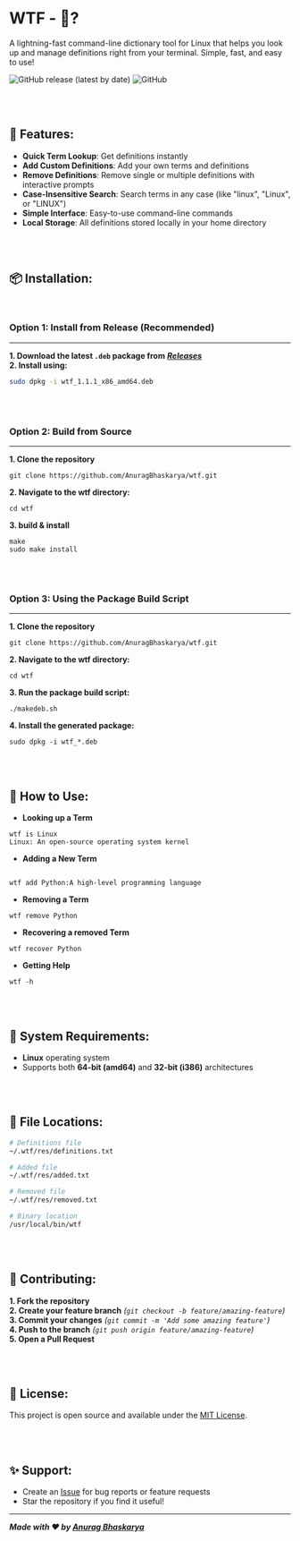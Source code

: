 # WTF - 🤔?

A lightning-fast command-line dictionary tool for Linux that helps you look up and manage definitions right from your terminal. Simple, fast, and easy to use!

![GitHub release (latest by date)](https://img.shields.io/github/v/release/AnuragBhaskarya/wtf)
![GitHub](https://img.shields.io/github/license/AnuragBhaskarya/wtf)

<br>
<br>

## 🚀 Features:

- **Quick Term Lookup**: Get definitions instantly
- **Add Custom Definitions**: Add your own terms and definitions
- **Remove Definitions**: Remove single or multiple definitions with interactive prompts
- **Case-Insensitive Search**: Search terms in any case (like "linux", "Linux", or "LINUX")
- **Simple Interface**: Easy-to-use command-line commands
- **Local Storage**: All definitions stored locally in your home directory
<br>
<br>

## 📦 Installation:
<br>

### Option 1: Install from Release (Recommended)
---

**1. Download the latest `.deb` package from** ***[Releases](https://github.com/AnuragBhaskarya/wtf/releases)***<br>
**2. Install using:**
```bash
sudo dpkg -i wtf_1.1.1_x86_amd64.deb
```
<br>
<br>


### Option 2: Build from Source
---


**1. Clone the repository**
```
git clone https://github.com/AnuragBhaskarya/wtf.git
```

**2. Navigate to the wtf directory:**
```
cd wtf
```

**3. build & install**
```
make
sudo make install
```
<br>
<br>

### Option 3: Using the Package Build Script
---
**1. Clone the repository**
```
git clone https://github.com/AnuragBhaskarya/wtf.git
```

**2. Navigate to the wtf directory:**
```
cd wtf
```

**3. Run the package build script:**
```
./makedeb.sh
```

**4. Install the generated package:**
```
sudo dpkg -i wtf_*.deb
```
<br>
<br>

## 🎯 How to Use:
- **Looking up a Term**
```
wtf is Linux
Linux: An open-source operating system kernel
```
- **Adding a New Term**
```

wtf add Python:A high-level programming language
```

- **Removing a Term**
```
wtf remove Python
```

- **Recovering a removed Term**
```
wtf recover Python
```

- **Getting Help**
```
wtf -h
```
<br>
<br>



## 🔧 System Requirements:
- **Linux** operating system
- Supports both **64-bit (amd64)** and **32-bit (i386)** architectures
<br>
<br>

## 📁 File Locations:
```bash
# Definitions file
~/.wtf/res/definitions.txt
```

```bash
# Added file
~/.wtf/res/added.txt
```

```bash
# Removed file
~/.wtf/res/removed.txt
```

```bash
# Binary location
/usr/local/bin/wtf
```
<br>
<br>

## 🤝 Contributing:

**1. Fork the repository**<br>
**2. Create your feature branch** *(`git checkout -b feature/amazing-feature`)*<br>
**3. Commit your changes** *(`git commit -m 'Add some amazing feature'`)*<br>
**4. Push to the branch** *(`git push origin feature/amazing-feature`)*<br>
**5. Open a Pull Request**

<br>
<br>

## 📄 License:

This project is open source and available under the [MIT License](LICENSE).

<br>
<br>


## ✨ Support:

- Create an [Issue](https://github.com/AnuragBhaskarya/wtf/issues) for bug reports or feature requests
- Star the repository if you find it useful!

---

***Made with ❤️ by [Anurag Bhaskarya](https://github.com/AnuragBhaskarya)***
